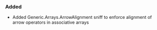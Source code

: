### Added
- Added Generic.Arrays.ArrowAlignment sniff to enforce alignment of arrow operators in associative arrays 